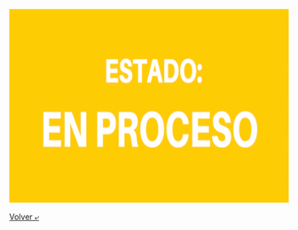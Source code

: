 <img src="../images/proceso.png" alt="Wireframe" height="350">

[Volver &ldca;](/Front/Practica1/README.md "Regresar a página anterior")